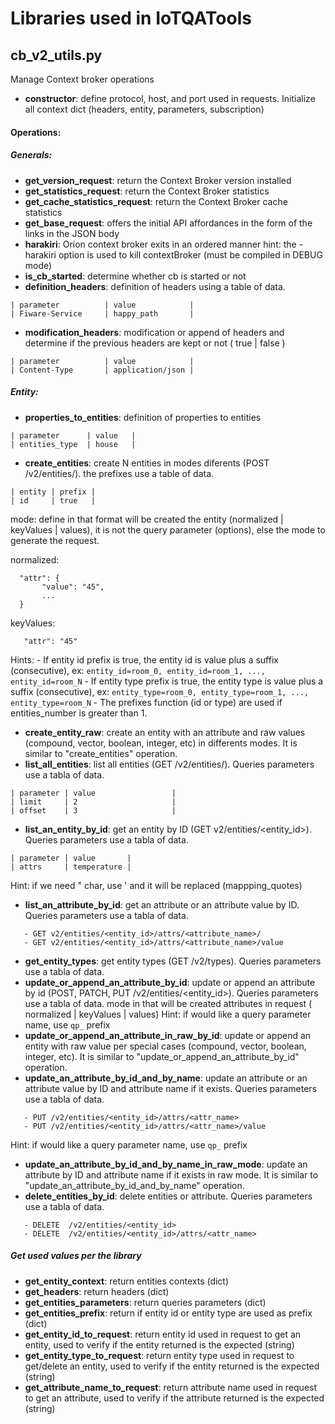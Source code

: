 # Libraries used in IoTQATools

## **cb_v2_utils.py**
 Manage Context broker operations
 - **constructor**: define protocol, host, and port used in requests. Initialize all context dict (headers, entity, parameters, subscription)

#### Operations:
##### Generals:
 - **get_version_request**: return the Context Broker version installed
 - **get_statistics_request**: return the Context Broker statistics
 - **get_cache_statistics_request**: return the Context Broker cache statistics
 - **get_base_request**: offers the initial API affordances in the form of the links in the JSON body
 - **harakiri**: Orion context broker exits in an ordered manner
      hint: the -harakiri option is used to kill contextBroker (must be compiled in DEBUG mode)
 - **is_cb_started**: determine whether cb is started or not
 - **definition_headers**: definition of headers using a table of data.
```
| parameter          | value            |
| Fiware-Service     | happy_path       |
```
 - **modification_headers**: modification or append of headers and determine if the previous headers are kept or not ( true | false )
```
| parameter          | value            |
| Content-Type       | application/json |
```

##### Entity:
- **properties_to_entities**: definition of properties to entities
```
| parameter      | value   |
| entities_type  | house   |
```
- **create_entities**: create N entities in modes diferents (POST /v2/entities/). the prefixes use a table of data.
```
| entity | prefix |
| id     | true   |
```
mode: define in that format will be created the entity (normalized | keyValues | values), it is not the query parameter (options), else the mode to generate the request.

normalized:
 ```
   "attr": {
        "value": "45",
        ...
   }
```
keyValues:
```
   "attr": "45"
```
Hints:
    - If entity id prefix is true, the entity id is value plus a suffix (consecutive), ex:
         `entity_id=room_0, entity_id=room_1, ..., entity_id=room_N`
    - If entity type prefix is true, the entity type is value plus a suffix (consecutive), ex:
         `entity_type=room_0, entity_type=room_1, ..., entity_type=room_N`
    - The prefixes function (id or type) are used if entities_number is greater than 1.
- **create_entity_raw**: create an entity with an attribute and raw values (compound, vector, boolean, integer, etc) in differents modes. It is similar to "create_entities" operation.
- **list_all_entities**: list all entities (GET /v2/entities/). Queries parameters use a tabla of data.
```
| parameter | value                 |
| limit     | 2                     |
| offset    | 3                     |
```
- **list_an_entity_by_id**: get an entity by ID (GET v2/entities/<entity_id>). Queries parameters use a tabla of data.
```
| parameter | value       |
| attrs     | temperature |
```
   Hint: if we need " char, use \' and it will be replaced (mappping_quotes)
- **list_an_attribute_by_id**: get an attribute or an attribute value by ID. Queries parameters use a tabla of data.
```
   - GET v2/entities/<entity_id>/attrs/<attribute_name>/
   - GET v2/entities/<entity_id>/attrs/<attribute_name>/value
```   
- **get_entity_types**: get entity types (GET /v2/types). Queries parameters use a tabla of data.
- **update_or_append_an_attribute_by_id**: update or append an attribute by id (POST, PATCH, PUT /v2/entities/<entity_id>). Queries parameters use a tabla of data.
mode in that will be created attributes in request ( normalized | keyValues | values)
Hint: if would like a query parameter name, use `qp_` prefix
- **update_or_append_an_attribute_in_raw_by_id**: update or append an entity with raw value per special cases (compound, vector, boolean, integer, etc). It is similar to "update_or_append_an_attribute_by_id" operation.
- **update_an_attribute_by_id_and_by_name**: update an attribute or an attribute value by ID and attribute name if it exists. Queries parameters use a tabla of data.
```
   - PUT /v2/entities/<entity_id>/attrs/<attr_name>
   - PUT /v2/entities/<entity_id>/attrs/<attr_name>/value
```   
   Hint: if would like a query parameter name, use `qp_` prefix
- **update_an_attribute_by_id_and_by_name_in_raw_mode**: update an attribute by ID and attribute name if it exists in raw mode. It is similar to "update_an_attribute_by_id_and_by_name" operation.
- **delete_entities_by_id**: delete entities or attribute. Queries parameters use a tabla of data.
```
   - DELETE  /v2/entities/<entity_id>
   - DELETE  /v2/entities/<entity_id>/attrs/<attr_name>
```   

##### Get used values per the library
- **get_entity_context**: return entities contexts (dict)
- **get_headers**: return headers (dict)
- **get_entities_parameters**: return queries parameters (dict)
- **get_entities_prefix**: return if entity id or entity type are used as prefix (dict)
- **get_entity_id_to_request**: return entity id used in request to get an entity, used to verify if the entity returned is the expected (string)
- **get_entity_type_to_request**: return entity type used in request to get/delete an entity, used to verify if the entity returned is the expected (string)
- **get_attribute_name_to_request**: return attribute name used in request to get an attribute, used to verify if the attribute returned is the expected (string)
